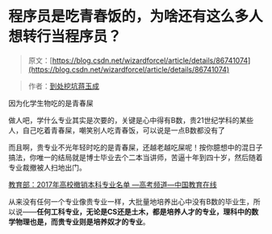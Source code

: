 # 程序员是吃青春饭的，为啥还有这么多人想转行当程序员？

> 原文：[https://blog.csdn.net/wizardforcel/article/details/86741074](https://blog.csdn.net/wizardforcel/article/details/86741074)

> 作者：[到处挖坑蒋玉成](https://www.zhihu.com/question/56604024/answer/273549780)

因为化学生物吃的是青春屎

做人吧，学什么专业其实是次要的，关键是心中得有B数，贵21世纪学科的某些人，自己吃着青春屎，嘲笑别人吃青春饭，可以说是一点B数都没有了

而且啊，贵专业不光年轻时吃的是青春屎，还越老越吃屎呢！按你臆想中的混日子搞法，你唯一的结局就是博士毕业去个二本当讲师，苦逼十年到四十岁，然后随着专业裁撤被人扫地出门。

[教育部：2017年高校撤销本科专业名单 ―高考频道―中国教育在线](//link.zhihu.com/?target=http%3A//zhuanye.eol.cn/biangeng/201703/t20170321_1499807.shtml)

从来没有任何一个专业像贵专业一样，大批量地培养出心中没有B数的毕业生，所以说——**任何工科专业，无论是CS还是土木，都是培养人才的专业，理科中的数学物理也是，而贵专业则是培养奴才的专业**。